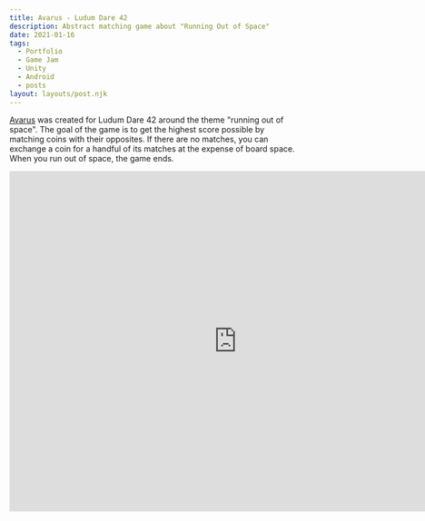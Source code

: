```yaml
---
title: Avarus - Ludum Dare 42
description: Abstract matching game about "Running Out of Space" 
date: 2021-01-16
tags:
  - Portfolio
  - Game Jam
  - Unity
  - Android
  - posts
layout: layouts/post.njk
---
```


<p><a href="https://memphis-game-developers.itch.io/avarus" target="blank">Avarus</a> was created for Ludum Dare 42 around the theme "running out of space". The goal of the game is to get the highest score possible by matching coins with their opposites. If there are no matches, you can exchange a coin for a handful of its matches at the expense of board space. When you run out of space, the game ends.</p>

<div class="container">
<p style="text-align: center"><iframe width="800" height="600" src="https://www.youtube.com/embed/rOIGoMALv5k" frameborder="0" allow="accelerometer; autoplay; clipboard-write; encrypted-media; gyroscope; picture-in-picture" allowfullscreen class="video"></iframe></p></div>